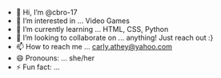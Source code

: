- 👋 Hi, I’m @cbro-17
- 👀 I’m interested in ... Video Games
- 🌱 I’m currently learning ... HTML, CSS, Python
- 💞️ I’m looking to collaborate on ... anything! Just reach out :}
- 📫 How to reach me ...  carly.athey@yahoo.com
- 😄 Pronouns: ... she/her
- ⚡ Fun fact: ...    

<!---
cbro-17/cbro-17 is a ✨ special ✨ repository because its `README.md` (this file) appears on your GitHub profile.
You can click the Preview link to take a look at your changes.
--->
